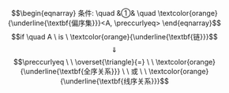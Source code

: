 $$\begin{eqnarray}
条件: \quad
&①& \quad \textcolor{orange}{\underline{\textbf{偏序集}}}<A, \preccurlyeq>
\end{eqnarray}$$
$$if \quad A \ is \ \textcolor{orange}{\underline{\textbf{链}}}$$
$$\quad \Downarrow \quad $$
$$\preccurlyeq  \ \  \overset{\triangle}{=} \ \ \textcolor{orange}{\underline{\textbf{全序关系}}}  \ \ 或 \ \ \textcolor{orange}{\underline{\textbf{线序关系}}}$$